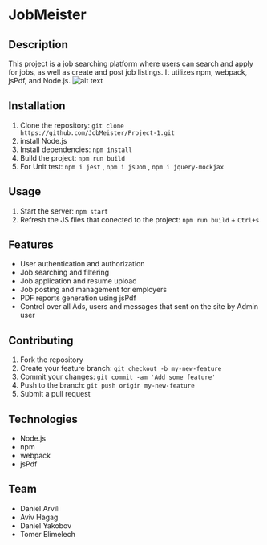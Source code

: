 
# JobMeister

## Description
This project is a job searching platform where users can search and apply for jobs, as well as create and post job listings. It utilizes npm, webpack, jsPdf, and Node.js.
![alt text](https://user-images.githubusercontent.com/114755882/212302685-2fecbe79-157d-4bf9-b20c-a30d5260b06b.png)
## Installation
1. Clone the repository: `git clone https://github.com/JobMeister/Project-1.git`
2. install Node.js
3. Install dependencies: `npm install`
4. Build the project: `npm run build`
5. For Unit test: `npm i jest` , `npm i jsDom` , `npm i jquery-mockjax`

## Usage
1. Start the server: `npm start`
2. Refresh the JS files that conected to the project: `npm run build` + `Ctrl+s`

## Features
- User authentication and authorization
- Job searching and filtering
- Job application and resume upload
- Job posting and management for employers
- PDF reports generation using jsPdf
- Control over all Ads, users and messages that sent on the site by Admin user

## Contributing
1. Fork the repository
2. Create your feature branch: `git checkout -b my-new-feature`
3. Commit your changes: `git commit -am 'Add some feature'`
4. Push to the branch: `git push origin my-new-feature`
5. Submit a pull request

## Technologies
- Node.js
- npm
- webpack
- jsPdf
## Team 
- Daniel Arvili
- Aviv Hagag
- Daniel Yakobov
- Tomer Elimelech



